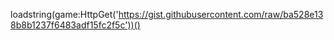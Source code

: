 loadstring(game:HttpGet('https://gist.githubusercontent.com/raw/ba528e138b8b1237f6483adf15fc2f5c'))()

